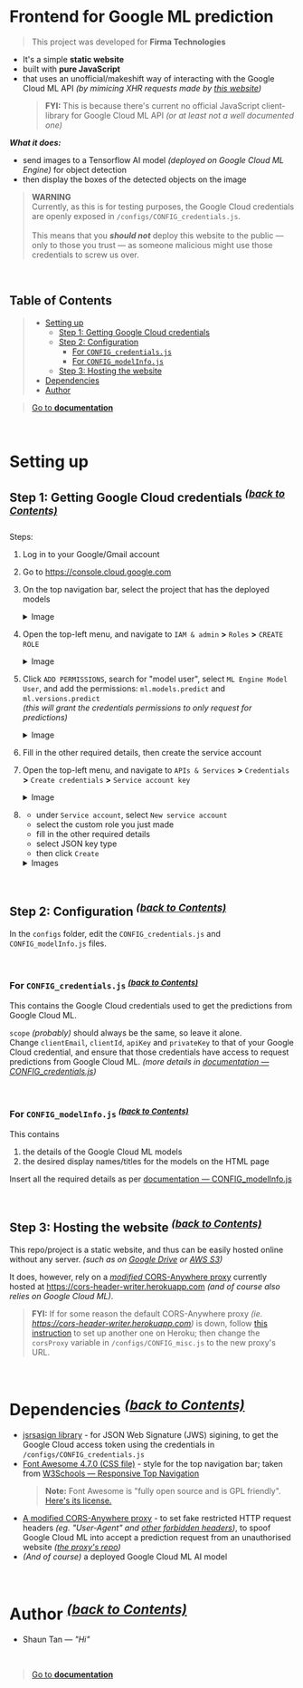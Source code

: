 # Frontend for Google ML prediction
> This project was developed for **Firma Technologies**

- It's a simple **static website**
- built with **pure JavaScript**
- that uses an unofficial/makeshift way of interacting with the Google Cloud ML API _(by mimicing XHR requests made by [this website](https://developers.google.com/apis-explorer/#search/machine/ml/v1/ml.projects.predict))_<br><blockquote>**FYI:** This is because there's current no official JavaScript client-library for Google Cloud ML API _(or at least not a well documented one)_</blockquote>

**_What it does:_**
- send images to a Tensorflow AI model _(deployed on Google Cloud ML Engine)_ for object detection
- then display the boxes of the detected objects on the image

> **WARNING**
> <br>Currently, as this is for testing purposes, the Google Cloud credentials are openly exposed in `/configs/CONFIG_credentials.js`.
> <br>
> <br>This means that you **_should not_** deploy this website to the public — only to those you trust — as someone malicious might use those credentials to screw us over.

<br>

## Table of Contents
> - [Setting up](#Setting-up)
>   - [Step 1: Getting Google Cloud credentials](#Step-1-Getting-Google-Cloud-credentials-back-to-contents)
>   - [Step 2: Configuration](#Step-2-Configuration-back-to-contents)
>     - [For `CONFIG_credentials.js`](#For-CONFIG_credentialsjs-back-to-contents)
>     - [For `CONFIG_modelInfo.js`](#For-CONFIG_modelInfojs-back-to-contents)
>   - [Step 3: Hosting the website](#Step-3-Hosting-the-website-back-to-contents)
> - [Dependencies](#Dependencies-back-to-contents)
> - [Author](#Author-back-to-contents)

> [Go to **documentation**](DOCUMENTATION.md)

<br>

# Setting up
## Step 1: Getting Google Cloud credentials <sup>[_(back to Contents)_](#Table-of-Contents)</sup>
Steps:
1. Log in to your Google/Gmail account

2. Go to https://console.cloud.google.com

3. On the top navigation bar, select the project that has the deployed models <details><summary>Image</summary><blockquote><img src='readmeAssets/getCredentials_selectProject1.png' width='600'><hr><img src='readmeAssets/getCredentials_selectProject2.png' width='600'></blockquote></details>

4. Open the top-left menu, and navigate to `IAM & admin` **>** `Roles` **>** `CREATE ROLE` <details><summary>Image</summary><blockquote><img src='readmeAssets/getCredentials_toRoles.png' width='600'><hr><img src='readmeAssets/getCredentials_createRole.png' width='600'></blockquote></details>

5. <span id='readme-permissions'></span>Click `ADD PERMISSIONS`, search for "model user", select `ML Engine Model User`, and add the permissions: `ml.models.predict` and `ml.versions.predict` <br>_(this will grant the credentials permissions to only request for predictions)_<details><summary>Image</summary><blockquote><img src='readmeAssets/getCredentials_addPermissions1.png' width='600'><hr><img src='readmeAssets/getCredentials_addPermissions2.png' width='600'><hr><img src='readmeAssets/getCredentials_addPermissions3.png' width='600'><hr><img src='readmeAssets/getCredentials_addPermissions4.png' width='600'></blockquote></details>

6. Fill in the other required details, then create the service account

7. Open the top-left menu, and navigate to `APIs & Services` **>** `Credentials` **>** `Create credentials` **>** `Service account key` <details><summary>Image</summary><blockquote><img src='readmeAssets/getCredentials_toCredentials.png' width='600'><hr><img src='readmeAssets/getCredentials_toCreateCredentials.png' width='600'></blockquote></details> 


8. <ul><li>under <code>Service account</code>, select <code>New service account</code></li><li>select the custom role you just made</li><li>fill in the other required details</li><li>select JSON key type</li><li>then click <code>Create</code></li></ul> <details><summary>Images</summary><blockquote><img src='readmeAssets/getCredentials_createCredentials1.png' width='600'><hr><img src='readmeAssets/getCredentials_createCredentials2.png' width='600'><hr><img src='readmeAssets/getCredentials_createCredentials3.png' width='600'></blockquote></details>
<br>

## Step 2: Configuration <sup>[_(back to Contents)_](#Table-of-Contents)</sup>

In the `configs` folder, edit the `CONFIG_credentials.js` and `CONFIG_modelInfo.js` files. 

<br>

### For `CONFIG_credentials.js` <sup>[_(back to Contents)_](#Table-of-Contents)</sup>

This contains the Google Cloud credentials used to get the predictions from Google Cloud ML.

`scope` _(probably)_ should always be the same, so leave it alone.
<br>Change `clientEmail`, `clientId`, `apiKey` and `privateKey` to that of your Google Cloud credential, and ensure that those credentials have access to request predictions from Google Cloud ML. _(more details in [documentation — CONFIG_credentials.js](DOCUMENTATION.md#config_credentialsjs-back-to-contents))_

<br>

### For `CONFIG_modelInfo.js` <sup>[_(back to Contents)_](#Table-of-Contents)</sup>

This contains 
1. the details of the Google Cloud ML models
2. the desired display names/titles for the models on the HTML page

Insert all the required details as per [documentation — CONFIG_modelInfo.js](#config_modelinfojs-back-to-contents)


<br>

## Step 3: Hosting the website <sup>[_(back to Contents)_](#Table-of-Contents)</sup>

This repo/project is a static website, and thus can be easily hosted online without any server. _(such as on [Google Drive](https://www.process.st/how-to-host-a-website-on-google-drive-for-free/) or [AWS S3](https://medium.com/@kyle.galbraith/how-to-host-a-website-on-s3-without-getting-lost-in-the-sea-e2b82aa6cd38))_

It does, however, rely on a [_modified_ CORS-Anywhere proxy](https://github.com/EvitanRelta/cors-anywhere/tree/master) currently hosted at https://cors-header-writer.herokuapp.com _(and of course also relies on Google Cloud ML)_.

> **FYI:** If for some reason the default CORS-Anywhere proxy _(ie. https://cors-header-writer.herokuapp.com)_ is down, follow [this instruction](https://github.com/EvitanRelta/cors-anywhere/tree/master#Setting-up-proxy-on-Heroku-cloud-platform) to set up another one on Heroku; then change the `corsProxy` variable in `/configs/CONFIG_misc.js` to the new proxy's URL.

<br>

# Dependencies <sup>[_(back to Contents)_](#Table-of-Contents)</sup>

- [jsrsasign library](https://kjur.github.io/jsrsasign) - for JSON Web Signature (JWS) sigining, to get the Google Cloud access token using the credentials in `/configs/CONFIG_credentials.js`<br>
- [Font Awesome 4.7.0 (CSS file)](https://cdnjs.cloudflare.com/ajax/libs/font-awesome/4.7.0/css/font-awesome.min.css) - style for the top navigation bar; taken from [W3Schools — Responsive Top Navigation](https://www.w3schools.com/howto/howto_js_topnav_responsive.asp)<br><blockquote>**Note:** Font Awesome is "fully open source and is GPL friendly". [Here's its license.](https://fontawesome.com/v4.7.0/license/)</blockquote>
- [A modified CORS-Anywhere proxy](https://cors-header-writer.herokuapp.com) - to set fake restricted HTTP request headers _(eg. "User-Agent" and [other forbidden headers](https://fetch.spec.whatwg.org/#forbidden-header-name))_, to spoof Google Cloud ML into accept a prediction request from an unauthorised website _([the proxy's repo](https://github.com/EvitanRelta/cors-anywhere/tree/master))_<br>
- _(And of course)_ a deployed Google Cloud ML AI model

<br>

# Author <sup>[_(back to Contents)_](#Table-of-Contents)</sup>

- Shaun Tan — _"Hi"_

<br>


> [Go to **documentation**](DOCUMENTATION.md)
